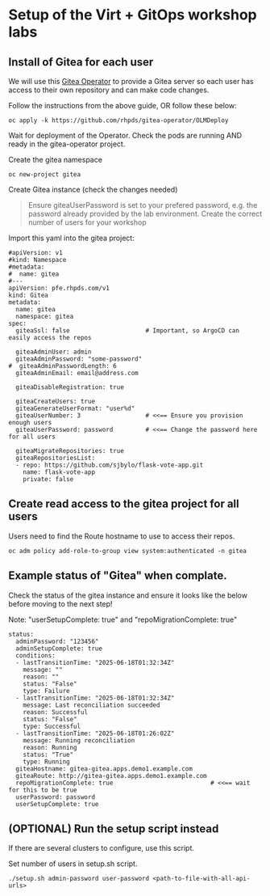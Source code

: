 # Setup of the Virt + GitOps workshop labs

## Install of Gitea for each user

We will use this [Gitea Operator](https://github.com/rhpds/gitea-operator) to provide a Gitea server so each user has access to their own repository and can make code changes.

Follow the instructions from the above guide, OR follow these below:

```
oc apply -k https://github.com/rhpds/gitea-operator/OLMDeploy
```

Wait for deployment of the Operator.  Check the pods are running AND ready in the gitea-operator project.


Create the gitea namespace

```
oc new-project gitea
```

Create Gitea instance (check the changes needed)

> Ensure giteaUserPassword is set to your prefered password, e.g. the password already provided by the lab environment.
> Create the correct number of users for your workshop

Import this yaml into the gitea project:

```
#apiVersion: v1
#kind: Namespace
#metadata:
#  name: gitea
#---
apiVersion: pfe.rhpds.com/v1
kind: Gitea
metadata:
  name: gitea
  namespace: gitea
spec:
  giteaSsl: false                     # Important, so ArgoCD can easily access the repos

  giteaAdminUser: admin
  giteaAdminPassword: "some-password"
#  giteaAdminPasswordLength: 6 
  giteaAdminEmail: email@address.com

  giteaDisableRegistration: true

  giteaCreateUsers: true
  giteaGenerateUserFormat: "user%d"
  giteaUserNumber: 3                  # <<== Ensure you provision enough users
  giteaUserPassword: password         # <<== Change the password here for all users

  giteaMigrateRepositories: true
  giteaRepositoriesList:
  - repo: https://github.com/sjbylo/flask-vote-app.git
    name: flask-vote-app
    private: false
```


## Create read access to the gitea project for all users

Users need to find the Route hostname to use to access their repos.

```
oc adm policy add-role-to-group view system:authenticated -n gitea
```


## Example status of "Gitea" when complate. 

Check the status of the gitea instance and ensure it looks like the below before moving to the next step!

Note: "userSetupComplete: true" and "repoMigrationComplete: true"

```
status:
  adminPassword: "123456"
  adminSetupComplete: true
  conditions:
  - lastTransitionTime: "2025-06-18T01:32:34Z"
    message: ""
    reason: ""
    status: "False"
    type: Failure
  - lastTransitionTime: "2025-06-18T01:32:34Z"
    message: Last reconciliation succeeded
    reason: Successful
    status: "False"
    type: Successful
  - lastTransitionTime: "2025-06-18T01:26:02Z"
    message: Running reconciliation
    reason: Running
    status: "True"
    type: Running
  giteaHostname: gitea-gitea.apps.demo1.example.com
  giteaRoute: http://gitea-gitea.apps.demo1.example.com
  repoMigrationComplete: true                           # <<== wait for this to be true
  userPassword: password
  userSetupComplete: true
```

## (OPTIONAL) Run the setup script instead

If there are several clusters to configure, use this script.

Set number of users in setup.sh script.

```
./setup.sh admin-password user-password <path-to-file-with-all-api-urls>
```

